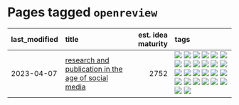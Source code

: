 # Pages tagged `openreview`

|last_modified|title|est. idea maturity|tags
|:---|:---|---:|:---|
|2023-04-07|[research and publication in the age of social media](../research-and-social.md)|2752|[![](https://img.shields.io/badge/tag-arxiv-76bb24)](../tags/arxiv.md) [![](https://img.shields.io/badge/tag-citation-496a1)](../tags/citation.md) [![](https://img.shields.io/badge/tag-corrections-683f3)](../tags/corrections.md) [![](https://img.shields.io/badge/tag-credit-96bcc)](../tags/credit.md) [![](https://img.shields.io/badge/tag-curation-77485f)](../tags/curation.md) [![](https://img.shields.io/badge/tag-discoverability-e839f4)](../tags/discoverability.md) [![](https://img.shields.io/badge/tag-discussion-b08442)](../tags/discussion.md) [![](https://img.shields.io/badge/tag-feed-e6ab9)](../tags/feed.md) [![](https://img.shields.io/badge/tag-git-abf295)](../tags/git.md) [![](https://img.shields.io/badge/tag-git-abf295)](../tags/git.md) [![](https://img.shields.io/badge/tag-historyofscience-97a75e)](../tags/historyofscience.md) [![](https://img.shields.io/badge/tag-mastodon-29349d)](../tags/mastodon.md) [![](https://img.shields.io/badge/tag-openreview-50c04b)](../tags/openreview.md) [![](https://img.shields.io/badge/tag-paperswithcode-4072a1)](../tags/paperswithcode.md) [![](https://img.shields.io/badge/tag-platform-7c795e)](../tags/platform.md) [![](https://img.shields.io/badge/tag-publication-53417a)](../tags/publication.md) [![](https://img.shields.io/badge/tag-reproducibility-95bed6)](../tags/reproducibility.md) [![](https://img.shields.io/badge/tag-research-1743a)](../tags/research.md) [![](https://img.shields.io/badge/tag-retractions-c92725)](../tags/retractions.md) [![](https://img.shields.io/badge/tag-search-43d799)](../tags/search.md) [![](https://img.shields.io/badge/tag-socialmedia-d548d8)](../tags/socialmedia.md) [![](https://img.shields.io/badge/tag-stackoverflow-98b52b)](../tags/stackoverflow.md) [![](https://img.shields.io/badge/tag-subscription-7fe3bd)](../tags/subscription.md) [![](https://img.shields.io/badge/tag-transparency-1dc0d1)](../tags/transparency.md) [![](https://img.shields.io/badge/tag-twitter-4d5a4)](../tags/twitter.md) [![](https://img.shields.io/badge/tag-validation-e168be)](../tags/validation.md)|